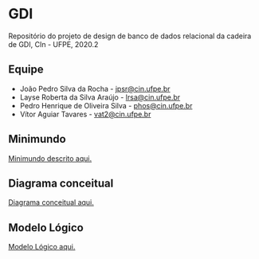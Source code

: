 # GDI
Repositório do projeto de design de banco de dados relacional da cadeira de GDI, CIn - UFPE, 2020.2


## Equipe

* João Pedro Silva da Rocha - jpsr@cin.ufpe.br
* Layse Roberta da Silva Araújo - lrsa@cin.ufpe.br
* Pedro Henrique de Oliveira Silva - phos@cin.ufpe.br
* Vítor Aguiar Tavares - vat2@cin.ufpe.br

## Minimundo
[Minimundo descrito aqui.](minimundo.md)

## Diagrama conceitual
[Diagrama conceitual aqui.](Diagrama%20conceitual.pdf)

## Modelo Lógico
[Modelo Lógico aqui.](Projeto%20Lógico.pdf)
